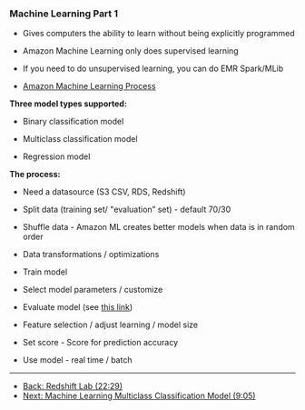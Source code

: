 ### Machine Learning Part 1

* Gives computers the ability to learn without being explicitly programmed

* Amazon Machine Learning only does supervised learning

* If you need to do unsupervised learning, you can do EMR Spark/MLib

* [Amazon Machine Learning Process](http://docs.aws.amazon.com/machine-learning/latest/dg/the-machine-learning-process.html)

**Three model types supported:**

* Binary classification model

* Multiclass classification model

* Regression model

**The process:**

* Need a datasource (S3 CSV, RDS, Redshift)

* Split data (training set/ "evaluation” set) - default 70/30

* Shuffle data - Amazon ML creates better models when data is in random order

* Data transformations / optimizations

* Train model

* Select model parameters / customize

* Evaluate model (see [this link](http://docs.aws.amazon.com/machine-learning/latest/dg/evaluating_models.html))

* Feature selection / adjust learning / model size

* Set score - Score for prediction accuracy

* Use model - real time / batch

---


* [Back: Redshift Lab (22:29)](Redshift_Lab.md)
* [Next: Machine Learning Multiclass Classification Model (9:05)](Machine_Learning_Multiclass_Classification_Model.md)
